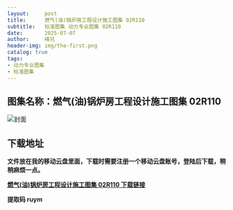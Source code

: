 ```yaml
---
layout:     post
title:      燃气(油)锅炉房工程设计施工图集 02R110
subtitle:   标准图集 动力专业图集 02R110
date:       2025-07-07
author:     峰兄
header-img: img/the-first.png
catalog: true
tags:
- 动力专业图集
- 标准图集
---
```

## 图集名称：燃气(油)锅炉房工程设计施工图集 02R110
![封面](https://pic1.imgdb.cn/item/6867954a58cb8da5c88fcbcb.jpg)


## 下载地址 ##
**文件放在我的移动云盘里面，下载时需要注册一个移动云盘账号，登陆后下载，稍稍麻烦一点。**  
  
[**燃气(油)锅炉房工程设计施工图集 02R110 下载链接**](https://caiyun.139.com/w/i/2nQQWxZ6gxwn4)


**提取码 ruym**

